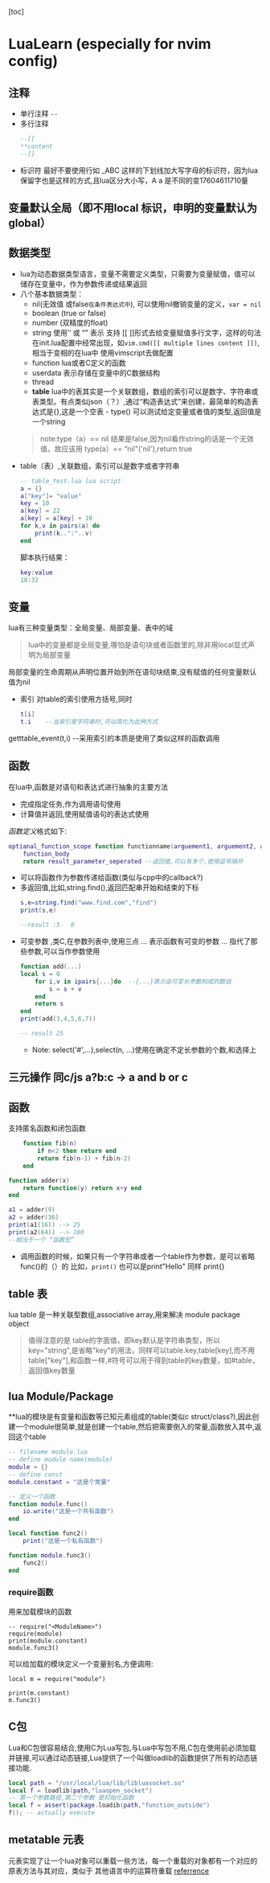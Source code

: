 [toc]
# LuaLearn (especially for nvim config)
## 注释
- 单行注释 `--`
- 多行注释 
	```lua
	--[[
	**content
	--]]
	```
- 标识符 最好不要使用行如 _ABC 这样的下划线加大写字母的标识符，因为lua保留字也是这样的方式,且lua区分大小写，A a 是不同的变17604611710量

## 变量默认全局（即不用local 标识，申明的变量默认为global）

## 数据类型 
- lua为动态数据类型语言，变量不需要定义类型，只需要为变量赋值，值可以储存在变量中，作为参数传递或结果返回
- 八个基本数据类型：
	- nil(无效值 或false`在条件表达式中`), 可以使用nil撤销变量的定义，`var = nil`
	- boolean (true or false)
	- number (双精度的float)
	- string 使用’‘  或 “” 表示 支持 [[ ]]形式去给变量赋值多行文字，这样的句法在init.lua配置中经常出现，如`vim.cmd([[ multiple lines content ]])`, 相当于变相的在lua中 使用vimscript去做配置
	- function lua或者C定义的函数
	- userdata 表示存储在变量中的C数据结构
	- thread 
	- **table** lua中的表其实是一个关联数组，数组的索引可以是数字、字符串或表类型。有点类似json（？）,通过“构造表达式”来创建，最简单的构造表达式是{},这是一个空表 - type() 可以测试给定变量或者值的类型,返回值是一个string  
	> note:type（a）== nil 结果是false,因为nil看作string的话是一个无效值，故应该用 type(a）== “nil"('nil'),return true
- table（表）,关联数组，索引可以是数字或者字符串
	```lua
	-- table_test.lua lua script
	a = {}  
	a["key"]= "value"
	key = 10
	a[key] = 22
	a[key] = a[key] + 10
	for k,v in pairs(a) do 
		print(k..":"..v)
	end	
	```
	脚本执行结果：
	```lua
	key:value
	10:32
	```
## 变量
lua有三种变量类型：全局变量、局部变量、表中的域
> lua中的变量都是全局变量,哪怕是语句块或者函数里的,除非用local显式声明为局部变量

局部变量的生命周期从声明位置开始到所在语句块结束,没有赋值的任何变量默认值为nil
- 索引 对table的索引使用方括号,同时
	```lua
	t[i]
	t.i    --当索引是字符串时,可以简化为此种方式
	```
getttable_event(t,i) --采用索引的本质是使用了类似这样的函数调用

## 函数 
在lua中,函数是对语句和表达式进行抽象的主要方法
- 完成指定任务,作为调用语句使用
- 计算值并返回,使用赋值语句的表达式使用

*函数定义*格式如下:
```lua
optianal_function_scope function functionname(arguement1, arguement2, arguement3...)
	function_body
	return result_parameter_seperated --返回值,可以有多个,使用逗号隔开
```
- 可以将函数作为参数传递给函数(类似与cpp中的callback?)
- 多返回值,比如,string.find(),返回匹配串开始和结束的下标
	```lua
	s,e=string.find("www.find.com","find")
	print(s,e)

	--result :5   8 
	```
- 可变参数 ,类C,在参数列表中,使用三点 ... 表示函数有可变的参数 ... 指代了那些参数,可以当作参数使用
	```lua
	function add(...)
	local s = 0 
		for i,v in ipairs{...}do  --{...}表示由可变长参数构成的数组
			s = s + v
		end
		return s
	end
	print(add(3,4,5,6,7))

	-- result 25
	```
	- Note: select('#',...),select(n, ...)使用在确定不定长参数的个数,和选择上
## 三元操作 同c/js a?b:c -> a and b or c

## 函数
支持匿名函数和闭包函数
```lua
    function fib(n)
        if n<2 then return end
        return fib(n-1) + fib(n-2)
    end
```
```lua
function adder(x)
    return function(y) return x+y end
end

a1 = adder(9)
a2 = adder(36)
print(a1(16)) --> 25
print(a2(64)) --> 100
--相当于一个 “函数宏”
```

- 调用函数的时候，如果只有一个字符串或者一个table作为参数，是可以省略func()的（）的 比如，`print()` 也可以是print"Hello" 同样 print{}
    
## table 表
lua table 是一种关联型数组,associative array,用来解决 module package object
> 值得注意的是 table的字面值，即key默认是字符串类型，所以key="string",是省略"key"的用法，同样可以table.key,table[key],而不用table["key"],和函数一样,#符号可以用于得到table的key数量，如#table，返回值key数量

## lua Module/Package
**lua的模块是有变量和函数等已知元素组成的table(类似c struct/class?),因此创建一个module很简单,就是创建一个table,然后把需要倒入的常量,函数放入其中,返回这个table
```lua
-- filename module.lua
-- define module name(module)
module = {}
-- define const
module.constant = "这是个常量"

-- 定义一个函数
function module.func()
	io.write("这是一个共有函数")
end

local function func2()
	print("这是一个私有函数")

function module.func3()
	func2()
end
```

### require函数
用来加载模块的函数
```
-- require("<ModuleName>")
require(module)
print(module.constant)
module.func3()
```
可以给加载的模块定义一个变量别名,方便调用:
```
local m = require("module")

print(m.constant)
m.func3()
```
## C包
Lua和C包很容易结合,使用C为Lua写包,与Lua中写包不用,C包在使用前必须加载并链接,可以通过动态链接,Lua提供了一个叫做loadlib的函数提供了所有的动态链接功能.
```lua
local path = "/usr/local/lua/lib/libluasocket.so"
local f = loadlib(path,"luaopen_socket")
-- 第一个参数路径,第二个参数 是初始化函数
local f = assert(package.loadib(path,"function_outside")
f(); -- actually execute
```
## metatable 元表
元表实现了让一个lua对象可以重载一些方法，每一个重载的对象都有一个对应的原表方法与其对应，类似于 其他语言中的运算符重载 [referrence](http://lua-users.org/wiki/MetamethodsTutorial)


